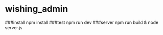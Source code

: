 # wishing_admin
###install
npm install
###test
npm run dev
###server
npm run build & node server.js
